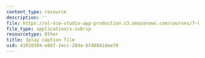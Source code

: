 ```yaml
---
content_type: resource
description: ''
file: https://ol-ocw-studio-app-production.s3.amazonaws.com/courses/7-016-introductory-biology-fall-2018/41010304e86f1ecc28dabf48041dee70_QTdJiG7mV40.srt
file_type: application/x-subrip
resourcetype: Other
title: 3play caption file
uid: 41010304-e86f-1ecc-28da-bf48041dee70
---
```

